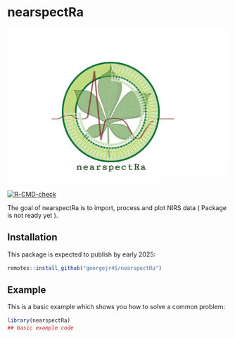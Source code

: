 
# nearspectRa
![Logo](nearspectRa.PNG)

<!-- badges: start -->
[![R-CMD-check](https://github.com/georgejr45/project-X/actions/workflows/R-CMD-check.yaml/badge.svg)](https://github.com/georgejr45/project-X/actions/workflows/R-CMD-check.yaml)
<!-- badges: end -->

The goal of nearspectRa is to import, process and plot NIRS data ( Package is not ready yet ).

## Installation

This package is expected to publish by early 2025:

``` r
remotes::install_github("georgejr45/nearspectRa")
```

## Example

This is a basic example which shows you how to solve a common problem:

``` r
library(nearspectRa)
## basic example code
```

